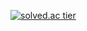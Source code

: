 [![solved.ac tier](http://mazassumnida.wtf/api/v2/generate_badge?boj=lsvk9921)](https://solved.ac/lsvk9921)


